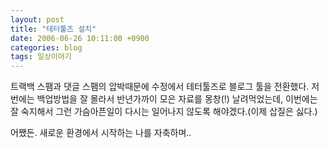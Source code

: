 ```yaml
---
layout: post
title: "테터툴즈 설치"
date: 2006-06-26 10:11:00 +0900
categories: blog
tags: 일상이야기
---
```


트랙백 스팸과 댓글 스팸의 압박때문에 수정에서 테터툴즈로 블로그 툴을 전환했다.
저번에는 백업방법을 잘 몰라서 반년가까이 모은 자료를 몽창(!) 날려먹었는데, 이번에는 잘 숙지해서 그런 가슴아픈일이 다시는 일어나지 않도록 해야겠다.(이제 삽질은 싫다.)

어쨌든. 새로운 환경에서 시작하는 나를 자축하며..

